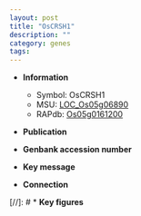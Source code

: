 ```yaml
---
layout: post
title: "OsCRSH1"
description: ""
category: genes
tags: 
---
```


* **Information**  
    + Symbol: OsCRSH1  
    + MSU: [LOC_Os05g06890](http://rice.uga.edu/cgi-bin/ORF_infopage.cgi?orf=LOC_Os05g06890)  
    + RAPdb: [Os05g0161200](https://rapdb.dna.affrc.go.jp/locus/?name=Os05g0161200)  

* **Publication**  

* **Genbank accession number**  

* **Key message**  

* **Connection**  

[//]: # * **Key figures**  


